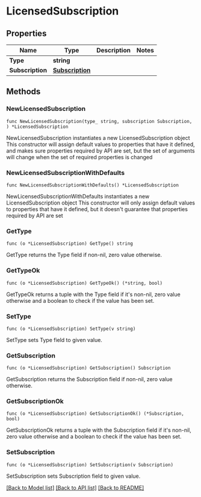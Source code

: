 # LicensedSubscription

## Properties

Name | Type | Description | Notes
------------ | ------------- | ------------- | -------------
**Type** | **string** |  | 
**Subscription** | [**Subscription**](Subscription.md) |  | 

## Methods

### NewLicensedSubscription

`func NewLicensedSubscription(type_ string, subscription Subscription, ) *LicensedSubscription`

NewLicensedSubscription instantiates a new LicensedSubscription object
This constructor will assign default values to properties that have it defined,
and makes sure properties required by API are set, but the set of arguments
will change when the set of required properties is changed

### NewLicensedSubscriptionWithDefaults

`func NewLicensedSubscriptionWithDefaults() *LicensedSubscription`

NewLicensedSubscriptionWithDefaults instantiates a new LicensedSubscription object
This constructor will only assign default values to properties that have it defined,
but it doesn't guarantee that properties required by API are set

### GetType

`func (o *LicensedSubscription) GetType() string`

GetType returns the Type field if non-nil, zero value otherwise.

### GetTypeOk

`func (o *LicensedSubscription) GetTypeOk() (*string, bool)`

GetTypeOk returns a tuple with the Type field if it's non-nil, zero value otherwise
and a boolean to check if the value has been set.

### SetType

`func (o *LicensedSubscription) SetType(v string)`

SetType sets Type field to given value.


### GetSubscription

`func (o *LicensedSubscription) GetSubscription() Subscription`

GetSubscription returns the Subscription field if non-nil, zero value otherwise.

### GetSubscriptionOk

`func (o *LicensedSubscription) GetSubscriptionOk() (*Subscription, bool)`

GetSubscriptionOk returns a tuple with the Subscription field if it's non-nil, zero value otherwise
and a boolean to check if the value has been set.

### SetSubscription

`func (o *LicensedSubscription) SetSubscription(v Subscription)`

SetSubscription sets Subscription field to given value.



[[Back to Model list]](../README.md#documentation-for-models) [[Back to API list]](../README.md#documentation-for-api-endpoints) [[Back to README]](../README.md)


